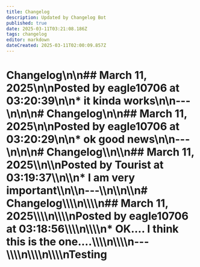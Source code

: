```yaml
---
title: Changelog
description: Updated by Changelog Bot
published: true
date: 2025-03-11T03:21:08.186Z
tags: changelog
editor: markdown
dateCreated: 2025-03-11T02:00:09.857Z
---
```


# Changelog\n\n## March 11, 2025\n\n**Posted by eagle10706 at 03:20:39**\n\n* it kinda works\n\n---\n\n\n# Changelog\\n\\n## March 11, 2025\\n\\n**Posted by eagle10706 at 03:20:29**\\n\\n* ok good news\\n\\n---\\n\\n\\n# Changelog\\\\n\\\\n## March 11, 2025\\\\n\\\\n**Posted by Tourist at 03:19:37**\\\\n\\\\n* I am very important\\\\n\\\\n---\\\\n\\\\n\\\\n# Changelog\\\\\\\\n\\\\\\\\n## March 11, 2025\\\\\\\\n\\\\\\\\n**Posted by eagle10706 at 03:18:56**\\\\\\\\n\\\\\\\\n* OK.... I think this is the one....\\\\\\\\n\\\\\\\\n---\\\\\\\\n\\\\\\\\n\\\\\\\\nTesting